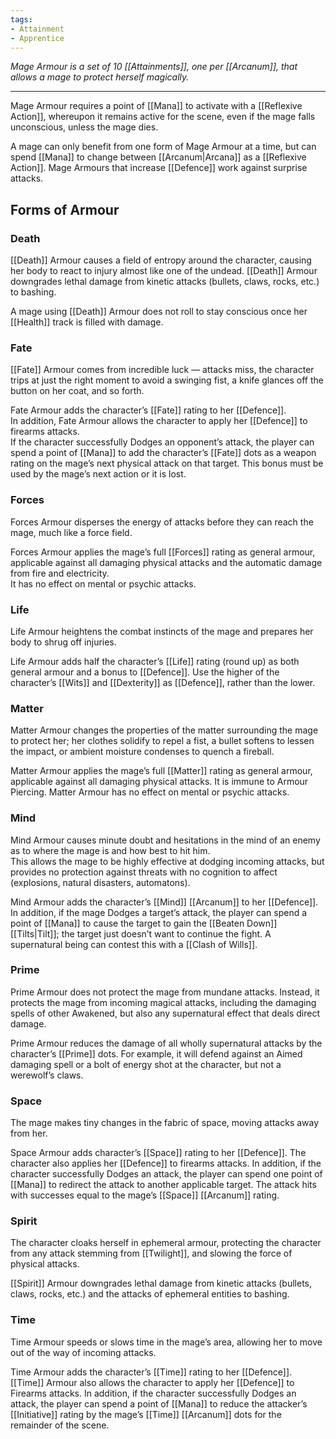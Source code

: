 ```yaml
---
tags:
- Attainment
- Apprentice
---
```


_Mage Armour is a set of 10 [[Attainments]], one per [[Arcanum]], that allows a mage to protect herself magically._

---

Mage Armour requires a point of [[Mana]] to activate with a [[Reflexive Action]], whereupon it remains active for the scene, even if the mage falls unconscious, unless the mage dies.

A mage can only benefit from one form of Mage Armour at a time, but can spend [[Mana]] to change between [[Arcanum|Arcana]] as a [[Reflexive Action]]. Mage Armours that increase [[Defence]] work against surprise attacks.

## Forms of Armour

### Death

[[Death]] Armour causes a field of entropy around the character, causing her body to react to injury almost like one of the undead. [[Death]] Armour downgrades lethal damage from kinetic attacks (bullets, claws, rocks, etc.) to bashing.

A mage using [[Death]] Armour does not roll to stay conscious once her [[Health]] track is filled with damage.

### Fate

[[Fate]] Armour comes from incredible luck — attacks miss, the character trips at just the right moment to avoid a swinging fist, a knife glances off the button on her coat, and so forth.

Fate Armour adds the character’s [[Fate]] rating to her [[Defence]].\
In addition, Fate Armour allows the character to apply her [[Defence]] to firearms attacks.\
If the character successfully Dodges an opponent’s attack, the player can spend a point of [[Mana]] to add the character’s [[Fate]] dots as a weapon rating on the mage’s next physical attack on that target. This bonus must be used by the mage’s next action or it is lost.

### Forces

Forces Armour disperses the energy of attacks before they can reach the mage, much like a force field.

Forces Armour applies the mage’s full [[Forces]] rating as general armour, applicable against all damaging physical attacks and the automatic damage from fire and electricity.\
It has no effect on mental or psychic attacks.

### Life

Life Armour heightens the combat instincts of the mage and prepares her body to shrug off injuries.

Life Armour adds half the character’s [[Life]] rating (round up) as both general armour and a bonus to [[Defence]]. Use the higher of the character’s [[Wits]] and [[Dexterity]] as [[Defence]], rather than the lower.

### Matter

Matter Armour changes the properties of the matter surrounding the mage to protect her; her clothes solidify to repel a fist, a bullet softens to lessen the impact, or ambient moisture condenses to quench a fireball.

Matter Armour applies the mage’s full [[Matter]] rating as general armour, applicable against all damaging physical attacks. It is immune to Armour Piercing. Matter Armour has no effect on mental or psychic attacks.

### Mind

Mind Armour causes minute doubt and hesitations in the mind of an enemy as to where the mage is and how best to hit him.\
This allows the mage to be highly effective at dodging incoming attacks, but provides no protection against threats with no cognition to affect (explosions, natural disasters, automatons).

Mind Armour adds the character’s [[Mind]] [[Arcanum]] to her [[Defence]]. In addition, if the mage Dodges a target’s attack, the player can spend a point of [[Mana]] to cause the target to gain the [[Beaten Down]] [[Tilts|Tilt]]; the target just doesn’t want to continue the fight. A supernatural being can contest this with a [[Clash of Wills]].

### Prime

Prime Armour does not protect the mage from mundane attacks. Instead, it protects the mage from incoming magical attacks, including the damaging spells of other Awakened, but also any supernatural effect that deals direct damage.

Prime Armour reduces the damage of all wholly supernatural attacks by the character’s [[Prime]] dots. For example, it will defend against an Aimed damaging spell or a bolt of energy shot at the character, but not a werewolf’s claws.

### Space

The mage makes tiny changes in the fabric of space, moving attacks away from her.

Space Armour adds character’s [[Space]] rating to her [[Defence]]. The character also applies her [[Defence]] to firearms attacks. In addition, if the character successfully Dodges an attack, the player can spend one point of [[Mana]] to redirect the attack to another applicable target. The attack hits with successes equal to the mage’s [[Space]] [[Arcanum]] rating.

### Spirit

The character cloaks herself in ephemeral armour, protecting the character from any attack stemming from [[Twilight]], and slowing the force of physical attacks.

[[Spirit]] Armour downgrades lethal damage from kinetic attacks (bullets, claws, rocks, etc.) and the attacks of ephemeral entities to bashing.

### Time

Time Armour speeds or slows time in the mage’s area, allowing her to move out of the way of incoming attacks.

Time Armour adds the character’s [[Time]] rating to her [[Defence]]. [[Time]] Armour also allows the character to apply her [[Defence]] to Firearms attacks. In addition, if the character successfully Dodges an attack, the player can spend a point of [[Mana]] to reduce the attacker’s [[Initiative]] rating by the mage’s [[Time]] [[Arcanum]] dots for the remainder of the scene.